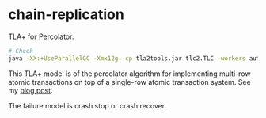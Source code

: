 # chain-replication

TLA+ for [Percolator](https://research.google/pubs/pub36726/).

```bash
# Check
java -XX:+UseParallelGC -Xmx12g -cp tla2tools.jar tlc2.TLC -workers auto spec.tla
```

This TLA+ model is of the percolator algorithm for implementing multi-row atomic transactions on top of a single-row atomic transaction system. See my [blog post](https://danwt.github.io/concurrent_algorithms/2022/03/05/0.html).

The failure model is crash stop or crash recover.
